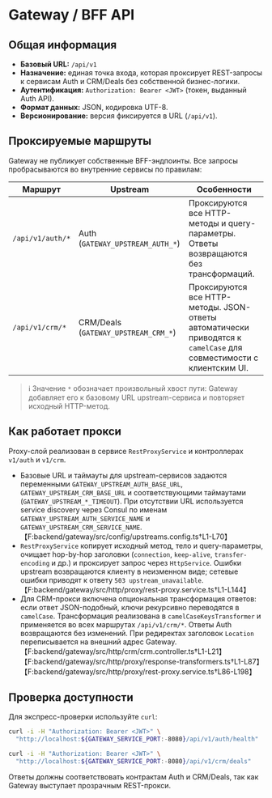 # Gateway / BFF API

## Общая информация
- **Базовый URL:** `/api/v1`
- **Назначение:** единая точка входа, которая проксирует REST-запросы к сервисам Auth и CRM/Deals без собственной бизнес-логики.
- **Аутентификация:** `Authorization: Bearer <JWT>` (токен, выданный Auth API).
- **Формат данных:** JSON, кодировка UTF-8.
- **Версионирование:** версия фиксируется в URL (`/api/v1`).

## Проксируемые маршруты
Gateway не публикует собственные BFF-эндпоинты. Все запросы пробрасываются во внутренние сервисы по правилам:

| Маршрут | Upstream | Особенности |
| --- | --- | --- |
| `/api/v1/auth/*` | Auth (`GATEWAY_UPSTREAM_AUTH_*`) | Проксируются все HTTP-методы и query-параметры. Ответы возвращаются без трансформаций. |
| `/api/v1/crm/*` | CRM/Deals (`GATEWAY_UPSTREAM_CRM_*`) | Проксируются все HTTP-методы. JSON-ответы автоматически приводятся к `camelCase` для совместимости с клиентским UI. |

> ℹ️ Значение `*` обозначает произвольный хвост пути: Gateway добавляет его к базовому URL upstream-сервиса и повторяет исходный HTTP-метод.

## Как работает прокси
Proxy-слой реализован в сервисе `RestProxyService` и контроллерах `v1/auth` и `v1/crm`.

- Базовые URL и таймауты для upstream-сервисов задаются переменными `GATEWAY_UPSTREAM_AUTH_BASE_URL`, `GATEWAY_UPSTREAM_CRM_BASE_URL` и соответствующими таймаутами (`GATEWAY_UPSTREAM_*_TIMEOUT`). При отсутствии URL используется service discovery через Consul по именам `GATEWAY_UPSTREAM_AUTH_SERVICE_NAME` и `GATEWAY_UPSTREAM_CRM_SERVICE_NAME`.【F:backend/gateway/src/config/upstreams.config.ts†L1-L70】
- `RestProxyService` копирует исходный метод, тело и query-параметры, очищает hop-by-hop заголовки (`connection`, `keep-alive`, `transfer-encoding` и др.) и проксирует запрос через `HttpService`. Ошибки upstream возвращаются клиенту в неизменном виде; сетевые ошибки приводят к ответу `503 upstream_unavailable`.【F:backend/gateway/src/http/proxy/rest-proxy.service.ts†L1-L144】
- Для CRM-прокси включена опциональная трансформация ответов: если ответ JSON-подобный, ключи рекурсивно переводятся в `camelCase`. Трансформация реализована в `camelCaseKeysTransformer` и применяется во всех маршрутах `/api/v1/crm/*`. Ответы Auth возвращаются без изменений. При редиректах заголовок `Location` переписывается на внешний адрес Gateway. 【F:backend/gateway/src/http/crm/crm.controller.ts†L1-L21】【F:backend/gateway/src/http/proxy/response-transformers.ts†L1-L87】【F:backend/gateway/src/http/proxy/rest-proxy.service.ts†L86-L198】

## Проверка доступности
Для экспресс-проверки используйте `curl`:

```bash
curl -i -H "Authorization: Bearer <JWT>" \
  "http://localhost:${GATEWAY_SERVICE_PORT:-8080}/api/v1/auth/health"

curl -i -H "Authorization: Bearer <JWT>" \
  "http://localhost:${GATEWAY_SERVICE_PORT:-8080}/api/v1/crm/deals"
```

Ответы должны соответствовать контрактам Auth и CRM/Deals, так как Gateway выступает прозрачным REST-прокси.
